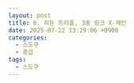 ```yaml
---
layout: post
title: 6. 히든 트리플, 3중 링크 X-체인
date: 2025-07-22 13:29:06 +0900
categories:
  - 스도쿠
  - 중급
tags:
  - 스도쿠
---
```

